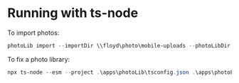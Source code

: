
# Running with ts-node

To import photos:

```powershell
photoLib import --importDir \\floyd\photo\mobile-uploads --photoLibDir \\floyd\photo\ && hr && photoLib import --importDir \\floyd\photo\MobileBackup --photoLibDir \\floyd\photo
```


To fix a photo library:

```powershell
npx ts-node --esm --project .\apps\photoLib\tsconfig.json .\apps\photoLib\src\photoLib.ts fix --photoLibDir \\floyd\photo\
```
